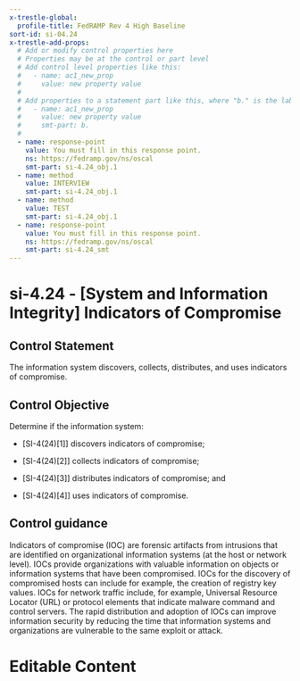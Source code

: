 ```yaml
---
x-trestle-global:
  profile-title: FedRAMP Rev 4 High Baseline
sort-id: si-04.24
x-trestle-add-props:
  # Add or modify control properties here
  # Properties may be at the control or part level
  # Add control level properties like this:
  #   - name: ac1_new_prop
  #     value: new property value
  #
  # Add properties to a statement part like this, where "b." is the label of the target statement part
  #   - name: ac1_new_prop
  #     value: new property value
  #     smt-part: b.
  #
  - name: response-point
    value: You must fill in this response point.
    ns: https://fedramp.gov/ns/oscal
    smt-part: si-4.24_obj.1
  - name: method
    value: INTERVIEW
    smt-part: si-4.24_obj.1
  - name: method
    value: TEST
    smt-part: si-4.24_obj.1
  - name: response-point
    value: You must fill in this response point.
    ns: https://fedramp.gov/ns/oscal
    smt-part: si-4.24_smt
---
```


# si-4.24 - \[System and Information Integrity\] Indicators of Compromise

## Control Statement

The information system discovers, collects, distributes, and uses indicators of compromise.

## Control Objective

Determine if the information system:

- \[SI-4(24)[1]\] discovers indicators of compromise;

- \[SI-4(24)[2]\] collects indicators of compromise;

- \[SI-4(24)[3]\] distributes indicators of compromise; and

- \[SI-4(24)[4]\] uses indicators of compromise.

## Control guidance

Indicators of compromise (IOC) are forensic artifacts from intrusions that are identified on organizational information systems (at the host or network level). IOCs provide organizations with valuable information on objects or information systems that have been compromised. IOCs for the discovery of compromised hosts can include for example, the creation of registry key values. IOCs for network traffic include, for example, Universal Resource Locator (URL) or protocol elements that indicate malware command and control servers. The rapid distribution and adoption of IOCs can improve information security by reducing the time that information systems and organizations are vulnerable to the same exploit or attack.

# Editable Content

<!-- Make additions and edits below -->
<!-- The above represents the contents of the control as received by the profile, prior to additions. -->
<!-- If the profile makes additions to the control, they will appear below. -->
<!-- The above markdown may not be edited but you may edit the content below, and/or introduce new additions to be made by the profile. -->
<!-- If there is a yaml header at the top, parameter values may be edited. Use --set-parameters to incorporate the changes during assembly. -->
<!-- The content here will then replace what is in the profile for this control, after running profile-assemble. -->
<!-- The added parts in the profile for this control are below.  You may edit them and/or add new ones. -->
<!-- Each addition must have a heading either of the form ## Control my_addition_name -->
<!-- or ## Part a. (where the a. refers to one of the control statement labels.) -->
<!-- "## Control" parts are new parts added after the statement part. -->
<!-- "## Part" parts are new parts added into the top-level statement part with that label. -->
<!-- Subparts may be added with nested hash levels of the form ### My Subpart Name -->
<!-- underneath the parent ## Control or ## Part being added -->
<!-- See https://ibm.github.io/compliance-trestle/tutorials/ssp_profile_catalog_authoring/ssp_profile_catalog_authoring for guidance. -->
